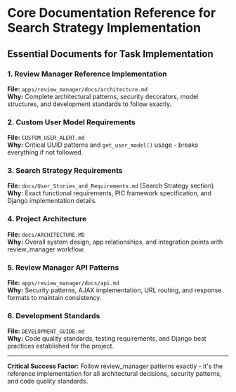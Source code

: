 # Core Documentation Reference for Search Strategy Implementation

## Essential Documents for Task Implementation

### 1. **Review Manager Reference Implementation**
**File:** `apps/review_manager/docs/architecture.md`  
**Why:** Complete architectural patterns, security decorators, model structures, and development standards to follow exactly.

### 2. **Custom User Model Requirements** 
**File:** `CUSTOM_USER_ALERT.md`  
**Why:** Critical UUID patterns and `get_user_model()` usage - breaks everything if not followed.

### 3. **Search Strategy Requirements**
**File:** `docs/User_Stories_and_Requirements.md` (Search Strategy section)  
**Why:** Exact functional requirements, PIC framework specification, and Django implementation details.

### 4. **Project Architecture**
**File:** `docs/ARCHITECTURE.MD`  
**Why:** Overall system design, app relationships, and integration points with review_manager workflow.

### 5. **Review Manager API Patterns**
**File:** `apps/review_manager/docs/api.md`  
**Why:** Security patterns, AJAX implementation, URL routing, and response formats to maintain consistency.

### 6. **Development Standards**
**File:** `DEVELOPMENT_GUIDE.md`  
**Why:** Code quality standards, testing requirements, and Django best practices established for the project.

---

**Critical Success Factor:** Follow review_manager patterns exactly - it's the reference implementation for all architectural decisions, security patterns, and code quality standards.